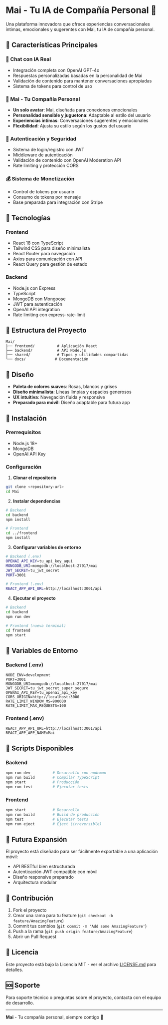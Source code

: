 # Mai - Tu IA de Compañía Personal 💝

Una plataforma innovadora que ofrece experiencias conversacionales íntimas, emocionales y sugerentes con Mai, tu IA de compañía personal.

## 🌟 Características Principales

### 🤖 Chat con IA Real
- Integración completa con OpenAI GPT-4o
- Respuestas personalizadas basadas en la personalidad de Mai
- Validación de contenido para mantener conversaciones apropiadas
- Sistema de tokens para control de uso

### 💝 Mai - Tu Compañía Personal
- **Un solo avatar**: Mai, diseñada para conexiones emocionales
- **Personalidad sensible y juguetona**: Adaptable al estilo del usuario
- **Experiencias íntimas**: Conversaciones sugerentes y emocionales
- **Flexibilidad**: Ajusta su estilo según los gustos del usuario

### 🔐 Autenticación y Seguridad
- Sistema de login/registro con JWT
- Middleware de autenticación
- Validación de contenido con OpenAI Moderation API
- Rate limiting y protección CORS

### 💰 Sistema de Monetización
- Control de tokens por usuario
- Consumo de tokens por mensaje
- Base preparada para integración con Stripe

## 🚀 Tecnologías

### Frontend
- React 18 con TypeScript
- Tailwind CSS para diseño minimalista
- React Router para navegación
- Axios para comunicación con API
- React Query para gestión de estado

### Backend
- Node.js con Express
- TypeScript
- MongoDB con Mongoose
- JWT para autenticación
- OpenAI API integration
- Rate limiting con express-rate-limit

## 📁 Estructura del Proyecto

```
Mai/
├── frontend/          # Aplicación React
├── backend/           # API Node.js
├── shared/            # Tipos y utilidades compartidas
└── docs/             # Documentación
```

## 🎨 Diseño

- **Paleta de colores suaves**: Rosas, blancos y grises
- **Diseño minimalista**: Líneas limpias y espacios generosos
- **UX intuitiva**: Navegación fluida y responsive
- **Preparado para móvil**: Diseño adaptable para futura app

## 🔧 Instalación

### Prerrequisitos
- Node.js 18+
- MongoDB
- OpenAI API Key

### Configuración

1. **Clonar el repositorio**
```bash
git clone <repository-url>
cd Mai
```

2. **Instalar dependencias**
```bash
# Backend
cd backend
npm install

# Frontend
cd ../frontend
npm install
```

3. **Configurar variables de entorno**
```bash
# Backend (.env)
OPENAI_API_KEY=tu_api_key_aqui
MONGODB_URI=mongodb://localhost:27017/mai
JWT_SECRET=tu_jwt_secret
PORT=3001

# Frontend (.env)
REACT_APP_API_URL=http://localhost:3001/api
```

4. **Ejecutar el proyecto**
```bash
# Backend
cd backend
npm run dev

# Frontend (nueva terminal)
cd frontend
npm start
```

## 🔐 Variables de Entorno

### Backend (.env)
```
NODE_ENV=development
PORT=3001
MONGODB_URI=mongodb://localhost:27017/mai
JWT_SECRET=tu_jwt_secret_super_seguro
OPENAI_API_KEY=tu_openai_api_key
CORS_ORIGIN=http://localhost:3000
RATE_LIMIT_WINDOW_MS=900000
RATE_LIMIT_MAX_REQUESTS=100
```

### Frontend (.env)
```
REACT_APP_API_URL=http://localhost:3001/api
REACT_APP_APP_NAME=Mai
```

## 🚀 Scripts Disponibles

### Backend
```bash
npm run dev          # Desarrollo con nodemon
npm run build        # Compilar TypeScript
npm start            # Producción
npm run test         # Ejecutar tests
```

### Frontend
```bash
npm start            # Desarrollo
npm run build        # Build de producción
npm test             # Ejecutar tests
npm run eject        # Eject (irreversible)
```

## 📱 Futura Expansión

El proyecto está diseñado para ser fácilmente exportable a una aplicación móvil:
- API RESTful bien estructurada
- Autenticación JWT compatible con móvil
- Diseño responsive preparado
- Arquitectura modular

## 🤝 Contribución

1. Fork el proyecto
2. Crear una rama para tu feature (`git checkout -b feature/AmazingFeature`)
3. Commit tus cambios (`git commit -m 'Add some AmazingFeature'`)
4. Push a la rama (`git push origin feature/AmazingFeature`)
5. Abrir un Pull Request

## 📄 Licencia

Este proyecto está bajo la Licencia MIT - ver el archivo [LICENSE.md](LICENSE.md) para detalles.

## 🆘 Soporte

Para soporte técnico o preguntas sobre el proyecto, contacta con el equipo de desarrollo.

---

**Mai** - Tu compañía personal, siempre contigo 💝 